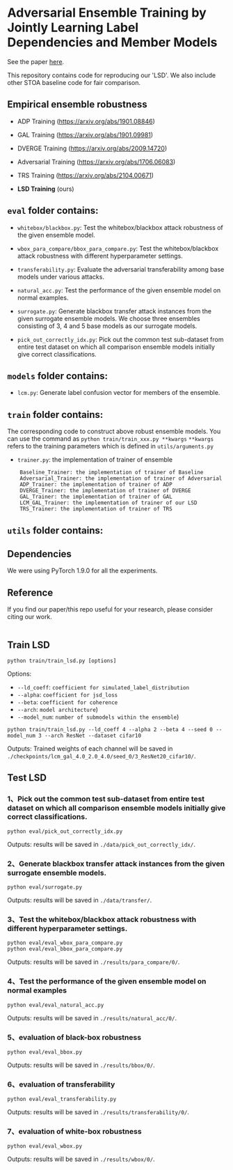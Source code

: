 # Adversarial Ensemble Training by Jointly Learning Label Dependencies and Member Models

See the paper [here](https://arxiv.org/pdf/2206.14477.pdf).

This repository contains code for reproducing our 'LSD'. We also include other STOA baseline code for fair comparison.

## Empirical ensemble robustness

* ADP Training (https://arxiv.org/abs/1901.08846)

* GAL Training (https://arxiv.org/abs/1901.09981)

* DVERGE Training (https://arxiv.org/abs/2009.14720)

* Adversarial Training (https://arxiv.org/abs/1706.06083)

* TRS Training (https://arxiv.org/abs/2104.00671)

* **LSD Training** (ours)

## `eval` folder contains:
* `whitebox/blackbox.py`: Test the whitebox/blackbox attack robustness of the given ensemble model.

* `wbox_para_compare/bbox_para_compare.py`: Test the whitebox/blackbox attack robustness with different hyperparameter settings.

* `transferability.py`: Evaluate the adversarial transferability among base models under various attacks.

* `natural_acc.py`: Test the performance of the given ensemble model on normal examples.

* `surrogate.py`: Generate blackbox transfer attack instances from the given surrogate ensemble models. We choose three ensembles consisting of 3, 4 and 5 base models as our surrogate models. 
* `pick_out_correctly_idx.py`: Pick out the common test sub-dataset from entire test dataset on which all comparison ensemble models initially give correct classifications.

## `models` folder contains:
* `lcm.py`: Generate label confusion vector for members of the ensemble.


## `train` folder contains:

The corresponding code to construct above robust ensemble models. You can use the command as
`python train/train_xxx.py **kwargs`
`**kwargs` refers to the training parameters which is defined in `utils/arguments.py`

* `trainer.py`: the implementation of trainer of ensemble
```
    Baseline_Trainer: the implementation of trainer of Baseline 
    Adversarial_Trainer: the implementation of trainer of Adversarial 
    ADP_Trainer: the implementation of trainer of ADP
    DVERGE_Trainer: the implementation of trainer of DVERGE
    GAL_Trainer: the implementation of trainer of GAL
    LCM_GAL_Trainer: the implementation of trainer of our LSD
    TRS_Trainer: the implementation of trainer of TRS
```

## `utils` folder contains:


## Dependencies

We were using PyTorch 1.9.0 for all the experiments.


## Reference
If you find our paper/this repo useful for your research, please consider citing our work.
```

```

## Train LSD
`python train/train_lsd.py [options]`
 
Options:
* `--ld_coeff`: `coefficient for simulated_label_distribution`
* `--alpha`: `coefficient for jsd_loss`
* `--beta`: `coefficient for coherence`
* `--arch`: `model architecture`)
* `--model_num`: `number of submodels within the ensemble`)

```
python train/train_lsd.py --ld_coeff 4 --alpha 2 --beta 4 --seed 0 --model_num 3 --arch ResNet --dataset cifar10
```

Outputs:
Trained weights of each channel will be saved in `./checkpoints/lcm_gal_4.0_2.0_4.0/seed_0/3_ResNet20_cifar10/`.



## Test LSD

### 1、Pick out the common test sub-dataset from entire test dataset on which all comparison ensemble models initially give correct classifications.
`python eval/pick_out_correctly_idx.py`  

Outputs: 
results will be saved in `./data/pick_out_correctly_idx/`.


### 2、Generate blackbox transfer attack instances from the given surrogate ensemble models.
`python eval/surrogate.py`  

Outputs: 
results will be saved in `./data/transfer/`.


### 3、Test the whitebox/blackbox attack robustness with different hyperparameter settings.
`python eval/eval_wbox_para_compare.py`  
`python eval/eval_bbox_para_compare.py`  

Outputs: 
results will be saved in `./results/para_compare/0/`.


### 4、Test the performance of the given ensemble model on normal examples
`python eval/eval_natural_acc.py`  

Outputs: 
results will be saved in `./results/natural_acc/0/`.


### 5、evaluation of black-box robustness
`python eval/eval_bbox.py`  

Outputs: 
results will be saved in `./results/bbox/0/`.


### 6、evaluation of transferability
`python eval/eval_transferability.py`  

Outputs: 
results will be saved in `./results/transferability/0/`.


### 7、evaluation of white-box robustness
`python eval/eval_wbox.py`  

Outputs: 
results will be saved in `./results/wbox/0/`.


